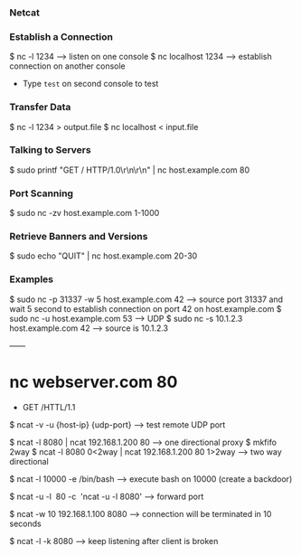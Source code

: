 ### Netcat

### Establish a Connection

$ nc -l 1234 —> listen on one console
$ nc localhost 1234 —> establish connection on another console
- Type `test` on second console to test

### Transfer Data

$ nc -l 1234 > output.file
$ nc localhost < input.file

### Talking to Servers
$ sudo printf "GET / HTTP/1.0\r\n\r\n" | nc host.example.com 80

### Port Scanning
$ sudo nc -zv host.example.com 1-1000

### Retrieve Banners and Versions
$ sudo echo "QUIT" | nc host.example.com 20-30

### Examples
$ sudo nc -p 31337 -w 5 host.example.com 42 —> source port 31337 and wait 5 second to establish connection on port 42 on host.example.com
$ sudo nc -u host.example.com 53 —> UDP
$ sudo nc -s 10.1.2.3 host.example.com 42 —> source is 10.1.2.3

——

# nc webserver.com 80
- GET /HTTL/1.1

$ ncat -v -u {host-ip} {udp-port} —> test remote UDP port

$ ncat -l 8080 | ncat 192.168.1.200 80 —> one directional proxy
$ mkfifo 2way
$ ncat -l 8080 0<2way | ncat 192.168.1.200 80 1>2way —> two way directional

$ ncat -l 10000 -e /bin/bash —> execute bash on 10000 (create a backdoor)

$ ncat -u -l  80 -c  'ncat -u -l 8080' —> forward port

$ ncat -w 10 192.168.1.100 8080 —> connection will be terminated in 10 seconds

$ ncat -l -k 8080 —> keep listening after client is broken